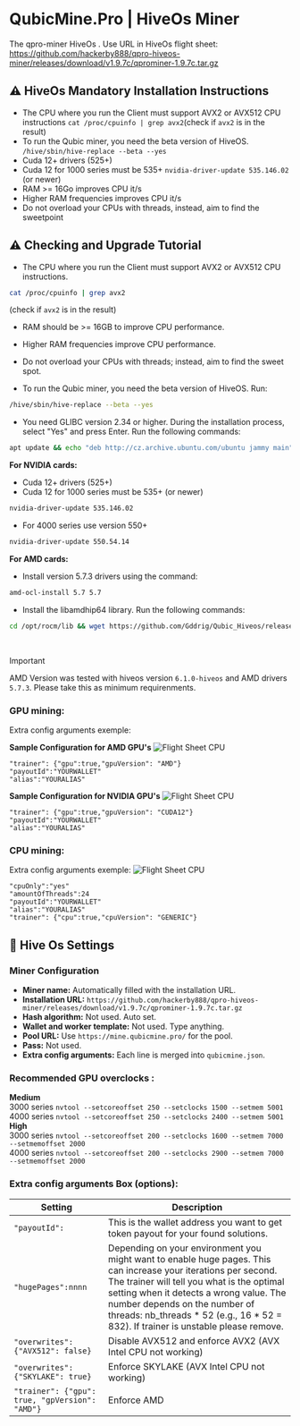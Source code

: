 # QubicMine.Pro | HiveOs Miner

The qpro-miner HiveOs .
Use URL in HiveOs flight sheet:
<br>
https://github.com/hackerby888/qpro-hiveos-miner/releases/download/v1.9.7c/qprominer-1.9.7c.tar.gz

## :warning: HiveOs Mandatory Installation Instructions

-   The CPU where you run the Client must support AVX2 or AVX512 CPU instructions
    `cat /proc/cpuinfo | grep avx2`(check if `avx2` is in the result)
-   To run the Qubic miner, you need the beta version of HiveOS.
    `/hive/sbin/hive-replace --beta --yes`
-   Cuda 12+ drivers (525+)
-   Cuda 12 for 1000 series must be 535+
    `nvidia-driver-update 535.146.02` (or newer)
-   RAM >= 16Go improves CPU it/s
-   Higher RAM frequencies improves CPU it/s
-   Do not overload your CPUs with threads, instead, aim to find the sweetpoint

## :warning: Checking and Upgrade Tutorial
- The CPU where you run the Client must support AVX2 or AVX512 CPU instructions.
```sh
cat /proc/cpuinfo | grep avx2
```
(check if `avx2` is in the result)
- RAM should be >= 16GB to improve CPU performance.
- Higher RAM frequencies improve CPU performance.
- Do not overload your CPUs with threads; instead, aim to find the sweet spot.

- To run the Qubic miner, you need the beta version of HiveOS. Run:
```sh
/hive/sbin/hive-replace --beta --yes
```
- You need GLIBC version 2.34 or higher. During the installation process, select "Yes" and press Enter.
Run the following commands:
```sh
apt update && echo "deb http://cz.archive.ubuntu.com/ubuntu jammy main" >> /etc/apt/sources.list && apt update && apt install unzip g++ gcc g++-11 -y && apt install libc6 -y && sed -i '/deb http:\/\/cz\.archive\.ubuntu\.com\/ubuntu jammy main/d' /etc/apt/sources.list && apt update
```

**For NVIDIA cards:**
- Cuda 12+ drivers (525+) 
- Cuda 12 for 1000 series must be 535+ (or newer)
```sh
nvidia-driver-update 535.146.02
```
- For 4000 series use version 550+
```sh
nvidia-driver-update 550.54.14
```

**For AMD cards:**
- Install version 5.7.3 drivers using the command:
```sh
amd-ocl-install 5.7 5.7
```
- Install the libamdhip64 library. 
Run the following commands:
```sh
cd /opt/rocm/lib && wget https://github.com/Gddrig/Qubic_Hiveos/releases/download/0.4.1/libamdhip64.so.zip && unzip libamdhip64.so.zip && chmod +rwx /opt/rocm/lib/* && rm libamdhip64.so.zip && cd / && ldconfig
```
<br>

> [!IMPORTANT]
> AMD Version was tested with hiveos version `6.1.0-hiveos` and AMD drivers `5.7.3`. Please take this as minimum requirenments.

### GPU mining:

Extra config arguments exemple:

**Sample Configuration for AMD GPU's**
![Flight Sheet CPU](/img/amd.png)

```
"trainer": {"gpu":true,"gpuVersion": "AMD"}
"payoutId":"YOURWALLET"
"alias":"YOURALIAS"
```

**Sample Configuration for NVIDIA GPU's**
![Flight Sheet CPU](/img/cuda.png)

```
"trainer": {"gpu":true,"gpuVersion": "CUDA12"}
"payoutId":"YOURWALLET"
"alias":"YOURALIAS"
```

### CPU mining:

Extra config arguments exemple:
![Flight Sheet CPU](/img/cpu.png)

```
"cpuOnly":"yes"
"amountOfThreads":24
"payoutId":"YOURWALLET"
"alias":"YOURALIAS"
"trainer": {"cpu":true,"cpuVersion": "GENERIC"}
```

## :wrench: Hive Os Settings

### Miner Configuration

-   **Miner name:** Automatically filled with the installation URL.
-   **Installation URL:** `https://github.com/hackerby888/qpro-hiveos-miner/releases/download/v1.9.7c/qprominer-1.9.7c.tar.gz`
-   **Hash algorithm:** Not used. Auto set.
-   **Wallet and worker template:** Not used. Type anything.
-   **Pool URL:** Use `https://mine.qubicmine.pro/` for the pool.
-   **Pass:** Not used.
-   **Extra config arguments:** Each line is merged into `qubicmine.json`.

### Recommended GPU overclocks :

**Medium**  
3000 series `nvtool --setcoreoffset 250 --setclocks 1500 --setmem 5001`  
4000 series `nvtool --setcoreoffset 250 --setclocks 2400 --setmem 5001`  
**High**  
3000 series `nvtool --setcoreoffset 200 --setclocks 1600 --setmem 7000 --setmemoffset 2000`  
4000 series `nvtool --setcoreoffset 200 --setclocks 2900 --setmem 7000 --setmemoffset 2000`

### Extra config arguments Box (options):

| Setting | Description                                                                                                                                                                                                                                  |
| ---- |----------------------------------------------------------------------------------------------------------------------------------------------------------------------------------------------------------------------------------------------|
| ```"payoutId":``` | This is the wallet address you want to get token payout for your found solutions.                                                                                                                                                                        |
| ```"hugePages":nnnn``` | Depending on your environment you might want to enable huge pages. This can increase your iterations per second. The trainer will tell you what is the optimal setting when it detects a wrong value. The number depends on the number of threads: nb_threads * 52 (e.g., 16 * 52 = 832). If trainer is unstable please remove. |
|  ```"overwrites": {"AVX512": false}``` | Disable AVX512 and enforce AVX2 (AVX Intel CPU not working)                                                                                                                                                                                  |
| ```"overwrites": {"SKYLAKE": true}```  | Enforce SKYLAKE (AVX Intel CPU not working)                                                                                                                                                                                                  |
| ```"trainer": {"gpu": true, "gpVersion": "AMD"}```  | Enforce AMD                                                                                                                                                                                                  |
<br>
